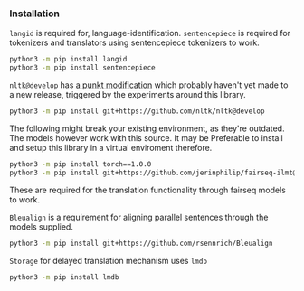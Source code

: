 ### Installation

`langid` is required for, language-identification. `sentencepiece` is required
for tokenizers and translators using sentencepiece tokenizers to work.

```bash
python3 -m pip install langid 
python3 -m pip install sentencepiece 
```

`nltk@develop` has [a punkt
modification](https://github.com/nltk/nltk/pull/2587) which probably haven't
yet made to a new release, triggered by the experiments around this library.

```bash
python3 -m pip install git+https://github.com/nltk/nltk@develop
```

The following might break your existing environment, as they're outdated. The
models however work with this source. It may be Preferable to install and setup
this library in a virtual enviroment therefore.

```bash
python3 -m pip install torch==1.0.0
python3 -m pip install git+https://github.com/jerinphilip/fairseq-ilmt@lrec-2020
```

These are required for the translation functionality through fairseq models to
work.

`Bleualign` is a requirement for aligning parallel sentences through the models supplied.

```bash
python3 -m pip install git+https://github.com/rsennrich/Bleualign
```

`Storage` for delayed translation mechanism uses `lmdb`

```bash
python3 -m pip install lmdb
```
